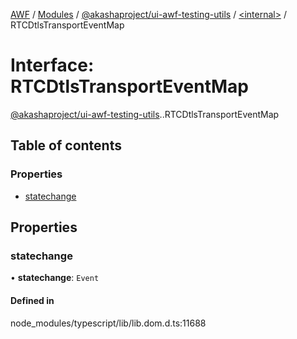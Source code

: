 [AWF](../README.md) / [Modules](../modules.md) / [@akashaproject/ui-awf-testing-utils](../modules/akashaproject_ui_awf_testing_utils.md) / [<internal\>](../modules/akashaproject_ui_awf_testing_utils._internal_.md) / RTCDtlsTransportEventMap

# Interface: RTCDtlsTransportEventMap

[@akashaproject/ui-awf-testing-utils](../modules/akashaproject_ui_awf_testing_utils.md).[<internal>](../modules/akashaproject_ui_awf_testing_utils._internal_.md).RTCDtlsTransportEventMap

## Table of contents

### Properties

- [statechange](akashaproject_ui_awf_testing_utils._internal_.RTCDtlsTransportEventMap.md#statechange)

## Properties

### statechange

• **statechange**: `Event`

#### Defined in

node_modules/typescript/lib/lib.dom.d.ts:11688

